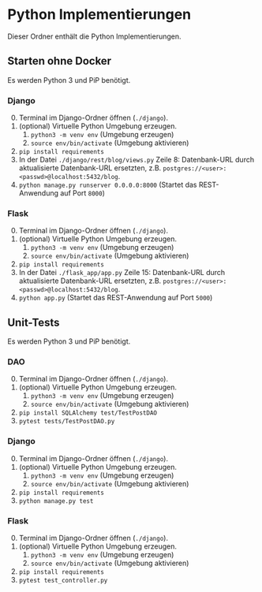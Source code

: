 # Python Implementierungen

Dieser Ordner enthält die Python Implementierungen.

## Starten ohne Docker

Es werden Python 3 und PiP benötigt.

### Django 

0. Terminal im Django-Ordner öffnen (`./django`).
1. (optional) Virtuelle Python Umgebung erzeugen.
   1. `python3 -m venv env` (Umgebung erzeugen)
   2. `source env/bin/activate` (Umgebung aktivieren)
2. `pip install requirements`
3. In der Datei `./django/rest/blog/views.py` Zeile 8: Datenbank-URL durch aktualisierte Datenbank-URL ersetzten, z.B. `postgres://<user>:<passwd>@localhost:5432/blog`.
4. `python manage.py runserver 0.0.0.0:8000` (Startet das REST-Anwendung auf Port `8000`)

### Flask 

0. Terminal im Django-Ordner öffnen (`./django`).
1. (optional) Virtuelle Python Umgebung erzeugen.
   1. `python3 -m venv env` (Umgebung erzeugen)
   2. `source env/bin/activate` (Umgebung aktivieren)
2. `pip install requirements`
3. In der Datei `./flask_app/app.py` Zeile 15: Datenbank-URL durch aktualisierte Datenbank-URL ersetzten, z.B. `postgres://<user>:<passwd>@localhost:5432/blog`.
4. `python app.py` (Startet das REST-Anwendung auf Port `5000`)

## Unit-Tests

Es werden Python 3 und PiP benötigt.

### DAO 

0. Terminal im Django-Ordner öffnen (`./django`).
1. (optional) Virtuelle Python Umgebung erzeugen.
   1. `python3 -m venv env` (Umgebung erzeugen)
   2. `source env/bin/activate` (Umgebung aktivieren)
2. `pip install SQLAlchemy test/TestPostDAO`
3. `pytest tests/TestPostDAO.py`

### Django 

0. Terminal im Django-Ordner öffnen (`./django`).
1. (optional) Virtuelle Python Umgebung erzeugen.
   1. `python3 -m venv env` (Umgebung erzeugen)
   2. `source env/bin/activate` (Umgebung aktivieren)
2. `pip install requirements`
3. `python manage.py test`

### Flask 

0. Terminal im Django-Ordner öffnen (`./django`).
1. (optional) Virtuelle Python Umgebung erzeugen.
   1. `python3 -m venv env` (Umgebung erzeugen)
   2. `source env/bin/activate` (Umgebung aktivieren)
2. `pip install requirements`
3. `pytest test_controller.py`